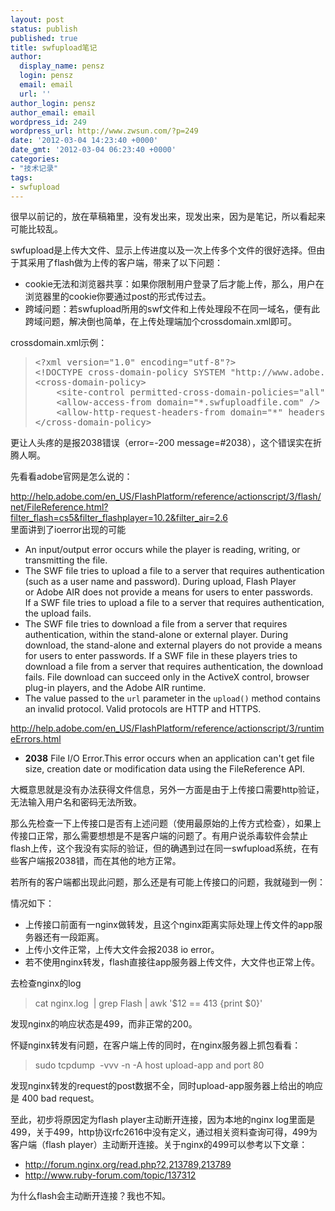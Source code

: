 ```yaml
---
layout: post
status: publish
published: true
title: swfupload笔记
author:
  display_name: pensz
  login: pensz
  email: email
  url: ''
author_login: pensz
author_email: email
wordpress_id: 249
wordpress_url: http://www.zwsun.com/?p=249
date: '2012-03-04 14:23:40 +0000'
date_gmt: '2012-03-04 06:23:40 +0000'
categories:
- "技术记录"
tags:
- swfupload
---
```

<p>很早以前记的，放在草稿箱里，没有发出来，现发出来，因为是笔记，所以看起来可能比较乱。</p>
<p>swfupload是上传大文件、显示上传进度以及一次上传多个文件的很好选择。但由于其采用了flash做为上传的客户端，带来了以下问题：</p>
<ul>
<li>cookie无法和浏览器共享：如果你限制用户登录了后才能上传，那么，用户在浏览器里的cookie你要通过post的形式传过去。</li>
<li>跨域问题：若swfupload所用的swf文件和上传处理段不在同一域名，便有此跨域问题，解决倒也简单，在上传处理端加个crossdomain.xml即可。</li>
</ul>
<p>crossdomain.xml示例：</p>
<blockquote>
<pre>&lt;?xml version="1.0" encoding="utf-8"?&gt;
&lt;!DOCTYPE cross-domain-policy SYSTEM "http://www.adobe.com/xml/dtds/cross-domain-policy.dtd"&gt;
&lt;cross-domain-policy&gt;
    &lt;site-control permitted-cross-domain-policies="all"/&gt;
    &lt;allow-access-from domain="*.swfuploadfile.com" /&gt;
    &lt;allow-http-request-headers-from domain="*" headers="*" /&gt;
&lt;/cross-domain-policy&gt;</pre>
</blockquote>
<p>更让人头疼的是报2038错误（error=-200 message=#2038），这个错误实在折腾人啊。</p>
<p>先看看adobe官网是怎么说的：</p>
<p><a href="http://help.adobe.com/en_US/FlashPlatform/reference/actionscript/3/flash/net/FileReference.html?filter_flash=cs5&amp;filter_flashplayer=10.2&amp;filter_air=2.6" target="_blank">http://help.adobe.com/en_US/FlashPlatform/reference/actionscript/3/flash/net/FileReference.html?filter_flash=cs5&amp;filter_flashplayer=10.2&amp;filter_air=2.6</a><br />
里面讲到了ioerror出现的可能</p>
<ul>
<li>An input/output error occurs while the player is reading, writing, or transmitting the file.</li>
<li>The SWF file tries to upload a file to a server that requires authentication (such as a user name and password). During upload, Flash Player or Adobe AIR does not provide a means for users to enter passwords. If a SWF file tries to upload a file to a server that requires authentication, the upload fails.</li>
<li>The SWF file tries to download a file from a server that requires authentication, within the stand-alone or external player. During download, the stand-alone and external players do not provide a means for users to enter passwords. If a SWF file in these players tries to download a file from a server that requires authentication, the download fails. File download can succeed only in the ActiveX control, browser plug-in players, and the Adobe AIR runtime.</li>
<li>The value passed to the <code>url</code> parameter in the <code>upload()</code> method contains an invalid protocol. Valid protocols are HTTP and HTTPS.</li>
</ul>
<p><a href="http://help.adobe.com/en_US/FlashPlatform/reference/actionscript/3/runtimeErrors.html" target="_blank">http://help.adobe.com/en_US/FlashPlatform/reference/actionscript/3/runtimeErrors.html</a></p>
<ul>
<li><strong>2038</strong> File I/O Error.This error occurs when an application can't get file size, creation date or modification data using the FileReference API.</li>
</ul>
<p>大概意思就是没有办法获得文件信息，另外一方面是由于上传接口需要http验证，无法输入用户名和密码无法所致。</p>
<p>那么先检查一下上传接口是否有上述问题（使用最原始的上传方式检查），如果上传接口正常，那么需要想想是不是客户端的问题了。有用户说杀毒软件会禁止flash上传，这个我没有实际的验证，但的确遇到过在同一swfupload系统，在有些客户端报2038错，而在其他的地方正常。</p>
<p>若所有的客户端都出现此问题，那么还是有可能上传接口的问题，我就碰到一例：</p>
<p>情况如下：</p>
<ul>
<li>上传接口前面有一nginx做转发，且这个nginx距离实际处理上传文件的app服务器还有一段距离。</li>
<li>上传小文件正常，上传大文件会报2038 io error。</li>
<li>若不使用nginx转发，flash直接往app服务器上传文件，大文件也正常上传。</li>
</ul>
<p>去检查nginx的log</p>
<blockquote><p>cat nginx.log  | grep Flash | awk '$12 == 413 {print $0}'</p></blockquote>
<p>发现nginx的响应状态是499，而非正常的200。</p>
<p>怀疑nginx转发有问题，在客户端上传的同时，在nginx服务器上抓包看看：</p>
<blockquote><p>sudo tcpdump  -vvv -n -A host upload-app and port 80</p></blockquote>
<p>发现nginx转发的request的post数据不全，同时upload-app服务器上给出的响应是 400 bad request。</p>
<p>至此，初步将原因定为flash player主动断开连接，因为本地的nginx log里面是499，关于499，http协议rfc2616中没有定义，通过相关资料查询可得，499为客户端（flash player）主动断开连接。关于nginx的499可以参考以下文章：</p>
<ul>
<li><a href="http://forum.nginx.org/read.php?2,213789,213789" target="_blank">http://forum.nginx.org/read.php?2,213789,213789</a></li>
<li><a href="http://www.ruby-forum.com/topic/137312" target="_blank">http://www.ruby-forum.com/topic/137312</a></li>
</ul>
<p>为什么flash会主动断开连接？我也不知。</p>
<p>&nbsp;</p>
<p>&nbsp;</p>
<p>&nbsp;</p>
<p>&nbsp;</p>
